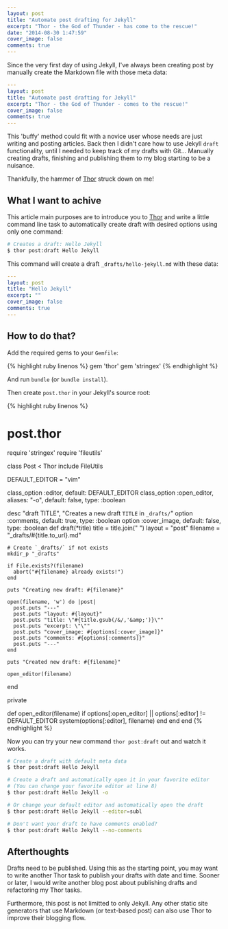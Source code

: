 ```yaml
---
layout: post
title: "Automate post drafting for Jekyll"
excerpt: "Thor - the God of Thunder - has come to the rescue!"
date: "2014-08-30 1:47:59"
cover_image: false
comments: true
---
```


Since the very first day of using Jekyll, I've always been creating post by manually create the Markdown file with those meta data:

```yaml
---
layout: post
title: "Automate post drafting for Jekyll"
excerpt: "Thor - the God of Thunder - comes to the rescue!"
cover_image: false
comments: true
---
```

This 'buffy' method could fit with a novice user whose needs are just writing and posting articles. Back then I didn't care how to use Jekyll `draft` functionality, until I needed to keep track of my drafts with Git... Manually creating drafts, finishing and publishing them to my blog starting to be a nuisance.

Thankfully, the hammer of [Thor](http://whatisthor.com/) struck down on me!

## What I want to achive

This article main purposes are to introduce you to [Thor](http://whatisthor.com/) and write a little command line task to automatically create draft with desired options using only one command:

```sh
# Creates a draft: Hello Jekyll
$ thor post:draft Hello Jekyll
```

This command will create a draft `_drafts/hello-jekyll.md` with these data:

```yaml
---
layout: post
title: "Hello Jekyll"
excerpt: ""
cover_image: false
comments: true
---
```

## How to do that?

Add the required gems to your `Gemfile`:

{% highlight ruby linenos %}
gem 'thor'
gem 'stringex'
{% endhighlight %}

And run `bundle` (or `bundle install`).

Then create `post.thor` in your Jekyll's source root:

{% highlight ruby linenos %}
# post.thor
require 'stringex'
require 'fileutils'

class Post < Thor
  include FileUtils

  DEFAULT_EDITOR = "vim"

  class_option :editor, default: DEFAULT_EDITOR
  class_option :open_editor, aliases: "-o", default: false, type: :boolean

  desc "draft TITLE", "Creates a new draft `TITLE` in `_drafts/`"
  option :comments, default: true, type: :boolean
  option :cover_image, default: false, type: :boolean
  def draft(*title)
    title = title.join(" ")
    layout = "post"
    filename = "_drafts/#{title.to_url}.md"

    # Create `_drafts/` if not exists
    mkdir_p "_drafts"

    if File.exists?(filename)
      abort("#{filename} already exists!")
    end

    puts "Creating new draft: #{filename}"

    open(filename, 'w') do |post|
      post.puts "---"
      post.puts "layout: #{layout}"
      post.puts "title: \"#{title.gsub(/&/,'&amp;')}\""
      post.puts "excerpt: \"\""
      post.puts "cover_image: #{options[:cover_image]}"
      post.puts "comments: #{options[:comments]}"
      post.puts "---"
    end

    puts "Created new draft: #{filename}"

    open_editor(filename)
  end

  private

  def open_editor(filename)
    if options[:open_editor] || options[:editor] != DEFAULT_EDITOR
      system(options[:editor], filename)
    end
  end
end
{% endhighlight %}

Now you can try your new command `thor post:draft` out and watch it works.

```sh
# Create a draft with default meta data
$ thor post:draft Hello Jekyll

# Create a draft and automatically open it in your favorite editor
# (You can change your favorite editor at line 8)
$ thor post:draft Hello Jekyll -o

# Or change your default editor and automatically open the draft
$ thor post:draft Hello Jekyll --editor=subl

# Don't want your draft to have comments enabled?
$ thor post:draft Hello Jekyll --no-comments
```

## Afterthoughts

Drafts need to be published. Using this as the starting point, you may want to write another Thor task to publish your drafts with date and time. Sooner or later, I would write another blog post about publishing drafts and refactoring my Thor tasks.

Furthermore, this post is not limitted to only Jekyll. Any other static site generators that use Markdown (or text-based post) can also use Thor to improve their blogging flow.
